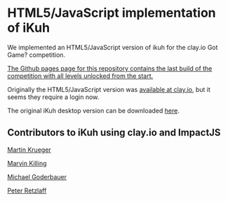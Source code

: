 # HTML5/JavaScript implementation of iKuh

We implemented an HTML5/JavaScript version of ikuh for the clay.io Got Game? competition.

[The Github pages page for this repository contains the last build of the competition with all levels unlocked from the start.](http://ikuh.github.io/ikuh.js/)

Originally the HTML5/JavaScript version was [available at clay.io](https://ikuh.clay.io/game/ikuh), but it seems they require a login now.

The original iKuh desktop version can be downloaded [here](https://github.com/ikuh/ikuh.desktop).


## Contributors to iKuh using clay.io and ImpactJS

[Martin Krueger](https://github.com/mkaydev)

[Marvin Killing](https://github.com/mkilling)

[Michael Goderbauer](https://github.com/goderbauer)

[Peter Retzlaff](https://github.com/peret)
